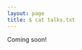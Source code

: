 ```yaml
---
layout: page
title: $ cat talks.txt
---
```


Coming soon!

<!-- <ul>
{% for talk in site.categories.talks %}
<li><a href="{{ talk.link }}" title="{{ talk.description }}">{{ talk.title }}</a> at {{ talk.where }}</li>
{% endfor %}
</ul> -->
